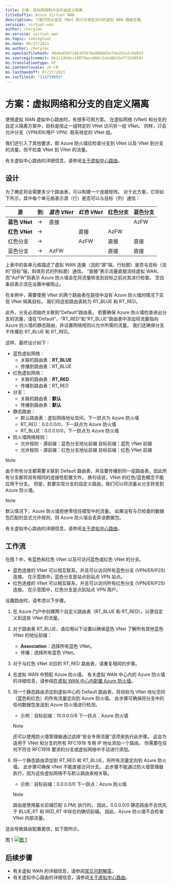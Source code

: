 ```yaml
---
title: 方案：虚拟网络和分支的自定义隔离
titleSuffix: Azure Virtual WAN
description: 了解可防止选定 VNet 和分支相互访问的虚拟 WAN 路由方案。
services: virtual-wan
author: cherylmc
ms.service: virtual-wan
ms.topic: conceptual
ms.date: 04/27/2021
ms.author: cherylmc
ms.openlocfilehash: 49e6a65bf14b3d7678a996685efde1b1a2c0a9d3
ms.sourcegitcommit: bb1c13bdec18079aec868c3a5e8b33ef73200592
ms.translationtype: HT
ms.contentlocale: zh-CN
ms.lasthandoff: 07/27/2021
ms.locfileid: "114719693"
---
```

# <a name="scenario-custom-isolation-for-virtual-networks-and-branches"></a>方案：虚拟网络和分支的自定义隔离

使用虚拟 WAN 虚拟中心路由时，有很多可用方案。 在虚拟网络 (VNet) 和分支的自定义隔离方案中，目标是阻止一组特定的 VNet 访问另一组 VNet。 同样，只会允许分支（VPN/ER/用户 VPN）联系特定的 VNet 组。

我们还引入了其他要求，即 Azure 防火墙应检查分支到 VNet 以及 VNet 到分支的流量，但不检查 VNet 到 VNet 的流量。  

有关虚拟中心路由的详细信息，请参阅[关于虚拟中心路由](about-virtual-hub-routing.md)。

## <a name="design"></a><a name="design"></a>设计

为了确定将会需要多少个路由表，可以构建一个连接矩阵。 对于此方案，它将如下所示，其中每个单元格表示源（行）是否可以与目标（列）通信：

| 源 | 到:| *蓝色 VNet* | *红色 VNet* | 红色分支| 蓝色分支| 
|---|---|---|---|---|---|
| **蓝色 VNet** |   &#8594;|   直接     |           |   |  AzFW|
| **红色 VNet**  |   &#8594;|              |   直接  |  AzFW  | 
| 红色分支   |   &#8594;|   |   AzFW  |  直接 | 直接
| 蓝色分支| &#8594;| AzFW  |   |直接   | 直接

上表中的各单元格描述了虚拟 WAN 连接（流的“源”端，行标题）是否与目标（流的“目标”端，斜体形式的列标题）通信。 “直接”表示流量直接流经虚拟 WAN，而“AzFW”则表示 Azure 防火墙会在将流量转发到目标之前对其进行检查。 空白条目表示流在设置中被阻止。

在本例中，需要使用 VNet 的两个路由表在路径中没有 Azure 防火墙的情况下实现 VNet 隔离目标。 我们将这些路由表称为 RT_BLUE 和 RT_RED。

此外，分支必须始终关联到“Default”路由表。 若要确保 Azure 防火墙检查进出分支的流量，请在“Default”、“RT_RED”和“RT_BLUE”路由表中添加将流量指向 Azure 防火墙的静态路由，并设置网络规则以允许所需的流量。 我们还确保分支不传播到 RT_BLUE 和 RT_RED。

这样，最终设计如下：

* 蓝色虚拟网络：
  * 关联的路由表：**RT_BLUE**
  * 传播到路由表：RT_BLUE
* 红色虚拟网络：
  * 关联的路由表：**RT_RED**
  * 传播到路由表：RT_RED 
* 分支：
  * 关联的路由表：**默认**
  * 传播到路由表：**默认**
* 静态路由：
    * 默认路由表：虚拟网络地址空间，下一跃点为 Azure 防火墙
    * RT_RED：0.0.0.0/0，下一跃点为 Azure 防火墙
    * RT_BLUE：0.0.0.0/0，下一跃点为 Azure 防火墙
* 防火墙网络规则：
    *  允许规则 - 源前缀：蓝色分支地址前缀 目标前缀：蓝色 VNet 前缀 
    *  允许规则 - 源前缀：红色分支地址前缀 目标前缀：红色 VNet 前缀

> [!NOTE]
> 由于所有分支都需要关联到 Default 路由表，并且要传播到同一组路由表，因此所有分支都将具有相同的连接性配置文件。 换句话说，VNet 的红色/蓝色概念不能应用于分支。 但是，若要实现分支的自定义路由，我们可以将流量从分支转发到 Azure 防火墙。

> [!NOTE]
> 默认情况下，Azure 防火墙拒绝零信任模型中的流量。 如果没有与已检查的数据包匹配的显式允许规则，则 Azure 防火墙会丢弃该数据包。

有关虚拟中心路由的详细信息，请参阅[关于虚拟中心路由](about-virtual-hub-routing.md)。



## <a name="workflow"></a><a name="architecture"></a>工作流

在图 1 中，有蓝色和红色 VNet 以及可访问蓝色或红色 VNet 的分支。

* 蓝色连接的 VNet 可以相互联系，并且可以访问所有蓝色分支 (VPN/ER/P2S) 连接。 在示意图中，蓝色分支是站点到站点 VPN 站点。
* 红色连接的 VNet 可以相互联系，并且可以访问所有红色分支 (VPN/ER/P2S) 连接。 在示意图中，红色分支是点到站点 VPN 用户。

设置路由时，请考虑以下步骤。

1. 在 Azure 门户中创建两个自定义路由表（RT_BLUE 和 RT_RED），以便自定义到这些 VNet 的流量。
2. 对于路由表 RT_BLUE，请应用以下设置以确保蓝色 VNet 了解所有其他蓝色 VNet 的地址前缀：
   * **Association**：选择所有蓝色 VNet。
   * 传播：选择所有蓝色 VNet。
3. 对于与红色 VNet 对应的 RT_RED 路由表，请重复相同的步骤。
4. 在虚拟 WAN 中预配 Azure 防火墙。 有关虚拟 WAN 中心内的 Azure 防火墙的详细信息，请参阅[在虚拟 WAN 中心内配置 Azure 防火墙](howto-firewall.md)。
5. 将一个静态路由添加到虚拟中心的 Default 路由表，将目标为 VNet 地址空间（蓝色和红色）的所有流量定向到 Azure 防火墙。 此步骤可确保将分支中的任何数据包发送到 Azure 防火墙进行检测。
    * 示例：目标前缀：10.0.0.0/8 下一跃点：Azure 防火墙
    >[!NOTE]
    > 还可以使用防火墙管理器通过选择“安全专用流量”选项来执行此步骤。 这会为适用于 VNet 和分支的所有 RFC1918 专用 IP 地址添加一个路由。 你需要在任何不符合 RFC1918 要求的分支或虚拟网络中手动进行添加。 

6. 将一个静态路由添加到 RT_RED 和 RT_BLUE，将所有流量定向到 Azure 防火墙。 此步骤可确保 VNet 不能直接访问分支。 此步骤不能通过防火墙管理器执行，因为这些虚拟网络不与默认路由表相关联。
    * 示例：目标前缀：0.0.0.0/0 下一跃点：Azure 防火墙

    > [!NOTE]
    > 路由是使用最长前缀匹配 (LPM) 执行的。 因此，0.0.0.0/0 静态路由不会优先于 BLUE_RT 和 RED_RT 中存在的确切前缀。 因此，Azure 防火墙不会检查 VNet 内部流量。

这会导致路由配置更改，如下图所示。

图 1
[ ![图 1](./media/routing-scenarios/custom-branch-vnet/custom-branch.png) ](./media/routing-scenarios/custom-branch-vnet/custom-branch.png#lightbox)

## <a name="next-steps"></a>后续步骤

* 有关虚拟 WAN 的详细信息，请参阅[常见问题解答](virtual-wan-faq.md)。
* 有关虚拟中心路由的详细信息，请参阅[关于虚拟中心路由](about-virtual-hub-routing.md)。
